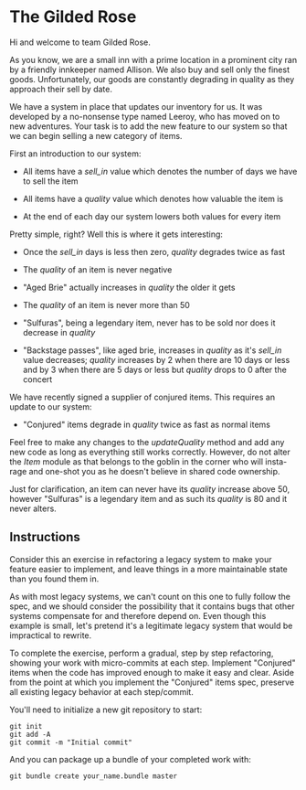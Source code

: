 # The Gilded Rose

Hi and welcome to team Gilded Rose.

As you know, we are a small inn with a prime location in a prominent
city ran by a friendly innkeeper named Allison. We also buy and sell
only the finest goods. Unfortunately, our goods are constantly
degrading in quality as they approach their sell by date.

We have a system in place that updates our inventory for us. It was
developed by a no-nonsense type named Leeroy, who has moved on to new
adventures. Your task is to add the new feature to our system so that
we can begin selling a new category of items.

First an introduction to our system:

- All items have a _sell_in_ value which denotes the number of days we
  have to sell the item

- All items have a _quality_ value which denotes how valuable the
  item is

- At the end of each day our system lowers both values for every item

Pretty simple, right? Well this is where it gets interesting:

- Once the _sell_in_ days is less then zero, _quality_ degrades twice
  as fast

- The _quality_ of an item is never negative

- "Aged Brie" actually increases in _quality_ the older it gets

- The _quality_ of an item is never more than 50

- "Sulfuras", being a legendary item, never has to be sold nor does
  it decrease in _quality_

- "Backstage passes", like aged brie, increases in _quality_ as it's
  _sell_in_ value decreases; _quality_ increases by 2 when there are 10
  days or less and by 3 when there are 5 days or less but _quality_
  drops to 0 after the concert

We have recently signed a supplier of conjured items. This requires
an update to our system:

- "Conjured" items degrade in _quality_ twice as fast as normal items

Feel free to make any changes to the _updateQuality_ method and add
any new code as long as everything still works correctly. However, do
not alter the _Item_ module as that belongs to the goblin in the
corner who will insta-rage and one-shot you as he doesn't believe in
shared code ownership.

Just for clarification, an item can never have its _quality_ increase
above 50, however "Sulfuras" is a legendary item and as such its
_quality_ is 80 and it never alters.

## Instructions

Consider this an exercise in refactoring a legacy system to make your
feature easier to implement, and leave things in a more maintainable
state than you found them in.

As with most legacy systems, we can't count on this one to fully
follow the spec, and we should consider the possibility that it
contains bugs that other systems compensate for and therefore depend
on. Even though this example is small, let's pretend it's a
legitimate legacy system that would be impractical to rewrite.

To complete the exercise, perform a gradual, step by step
refactoring, showing your work with micro-commits at each step.
Implement "Conjured" items when the code has improved enough to make it
easy and clear. Aside from the point at which you implement the
"Conjured" items spec, preserve all existing legacy behavior at each
step/commit.

You'll need to initialize a new git repository to start:

```
git init
git add -A
git commit -m "Initial commit"
```

And you can package up a bundle of your completed work with:

```
git bundle create your_name.bundle master
```
